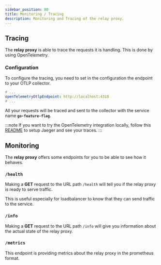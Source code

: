 ```yaml
---
sidebar_position: 80
title: Monitoring / Tracing
description: Monitoring and Tracing of the relay proxy.
---
```


## Tracing

The **relay proxy** is able to trace the requests it is handling. This is done by using OpenTelemetry.

### Configuration
To configure the tracing, you need to set in the configuration the endpoint to your OTLP collector.
```yaml
# ...
openTelemetryOtlpEndpoint: http://localhost:4318
# ...
```

All your requests will be traced and sent to the collector with the service name **`go-feature-flag`**.

:::note
If you want to try the OpenTelemetry integration locally, follow this [README](https://github.com/thomaspoignant/go-feature-flag/tree/main/cmd/relayproxy/testdata/opentelemetry)
to setup Jaeger and see your traces. 
:::

## Monitoring

The **relay proxy** offers some endpoints for you to be able to see how it behaves.

### `/health`
Making a **GET** request to the URL path `/health` will tell you if the relay proxy is ready to
serve traffic.

This is useful especially for loadbalancer to know that they can send traffic to the service.

### `/info`
Making a **GET** request to the URL path `/info` will give you information about the actual state
of the relay proxy.

### `/metrics`
This endpoint is providing metrics about the relay proxy in the prometheus format.



